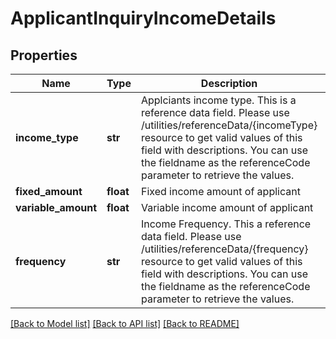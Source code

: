 # ApplicantInquiryIncomeDetails

## Properties
Name | Type | Description | Notes
------------ | ------------- | ------------- | -------------
**income_type** | **str** | Applciants income type. This is a reference data field. Please use /utilities/referenceData/{incomeType} resource to get valid values of this field with descriptions. You can use the fieldname as the referenceCode parameter to retrieve the values. | [optional] 
**fixed_amount** | **float** | Fixed income amount of applicant | [optional] 
**variable_amount** | **float** | Variable income amount of applicant | [optional] 
**frequency** | **str** | Income Frequency. This a reference data field. Please use /utilities/referenceData/{frequency} resource to get valid values of this field with descriptions. You can use the fieldname as the referenceCode parameter to retrieve the values. | [optional] 

[[Back to Model list]](../README.md#documentation-for-models) [[Back to API list]](../README.md#documentation-for-api-endpoints) [[Back to README]](../README.md)


